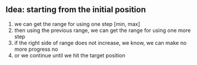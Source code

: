 ## Idea: starting from the initial position
1. we can get the range for using one step [min, max]
2. then using the previous range, we can get the range for using one more step
3. if the right side of range does not increase, we know, we can make no more progress no
4. or we continue until we hit the target position